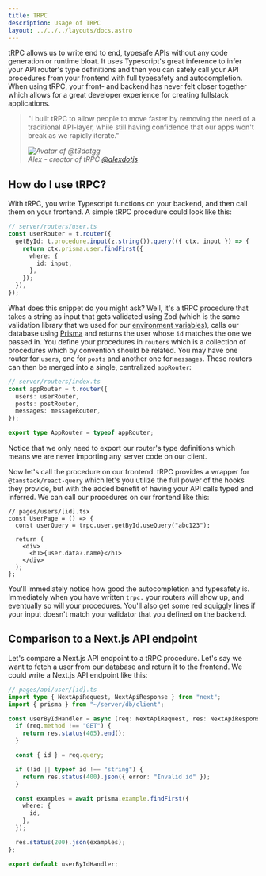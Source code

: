 ```yaml
---
title: TRPC
description: Usage of TRPC
layout: ../../../layouts/docs.astro
---
```


tRPC allows us to write end to end, typesafe APIs without any code generation or runtime bloat. It uses Typescript's great inference to infer your API router's type definitions and then you can safely call your API procedures from your frontend with full typesafety and autocompletion. When using tRPC, your front- and backend has never felt closer together which allows for a great developer experience for creating fullstack applications.

<blockquote className="w-full relative italic border-l-4 bg-t3-purple-100 dark:text-t3-purple-50 text-slate-900 dark:bg-slate-700 p-2 rounded-md text-sm my-3 border-neutral-500 quote">
  <div className="relative w-fit flex items-center justify-center p-1">
    <p className="mb-4 text-lg md:text-xl">
      <span aria-hidden="true">&quot;</span>I built tRPC to allow people to move faster by removing the need of a traditional API-layer, while still having confidence that our apps won't break as we rapidly iterate.<span aria-hidden="true">&quot;</span>
    </p>
  </div>
  <cite className="flex items-center justify-end">
    <img
      alt="Avatar of @t3dotgg"
      className="w-12 mr-4 rounded-full bg-neutral-500"
      src="https://avatars.githubusercontent.com/u/459267?v=4"
    />
    <div className="flex flex-col items-start">
      <span className="mb-1 text-sm italic font-bold">Alex - creator of tRPC</span>
      <a
        href="https://twitter.com/alexdotjs"
        target="_blank"
        rel="noopener noreferrer"
        className="text-sm"
      >
        @alexdotjs
      </a>
    </div>
  </cite>
</blockquote>

## How do I use tRPC?

With tRPC, you write Typescript functions on your backend, and then call them on your frontend. A simple tRPC procedure could look like this:

```ts
// server/routers/user.ts
const userRouter = t.router({
  getById: t.procedure.input(z.string()).query(({ ctx, input }) => {
    return ctx.prisma.user.findFirst({
      where: {
        id: input,
      },
    });
  }),
});
```

What does this snippet do you might ask? Well, it's a tRPC procedure that takes a string as input that gets validated using Zod (which is the same validation library that we used for our [environment variables](./env-variables.md)), calls our database using [Prisma](./prisma.md) and returns the user whose `id` matches the one we passed in. You define your procedures in `routers` which is a collection of procedures which by convention should be related. You may have one router for `users`, one for `posts` and another one for `messages`. These routers can then be merged into a single, centralized `appRouter`:

```ts
// server/routers/index.ts
const appRouter = t.router({
  users: userRouter,
  posts: postRouter,
  messages: messageRouter,
});

export type AppRouter = typeof appRouter;
```

Notice that we only need to export our router's type definitions which means we are never importing any server code on our client.

Now let's call the procedure on our frontend. tRPC provides a wrapper for `@tanstack/react-query` which let's you utilize the full power of the hooks they provide, but with the added benefit of having your API calls typed and inferred. We can call our procedures on our frontend like this:

```tsx
// pages/users/[id].tsx
const UserPage = () => {
  const userQuery = trpc.user.getById.useQuery("abc123");

  return (
    <div>
      <h1>{user.data?.name}</h1>
    </div>
  );
};
```

You'll immediately notice how good the autocompletion and typesafety is. Immediately when you have written `trpc.` your routers will show up, and eventually so will your procedures. You'll also get some red squiggly lines if your input doesn't match your validator that you defined on the backend.

## Comparison to a Next.js API endpoint

Let's compare a Next.js API endpoint to a tRPC procedure. Let's say we want to fetch a user from our database and return it to the frontend. We could write a Next.js API endpoint like this:

```ts
// pages/api/user/[id].ts
import type { NextApiRequest, NextApiResponse } from "next";
import { prisma } from "~/server/db/client";

const userByIdHandler = async (req: NextApiRequest, res: NextApiResponse) => {
  if (req.method !== "GET") {
    return res.status(405).end();
  }

  const { id } = req.query;

  if (!id || typeof id !== "string") {
    return res.status(400).json({ error: "Invalid id" });
  }

  const examples = await prisma.example.findFirst({
    where: {
      id,
    },
  });

  res.status(200).json(examples);
};

export default userByIdHandler;
```
